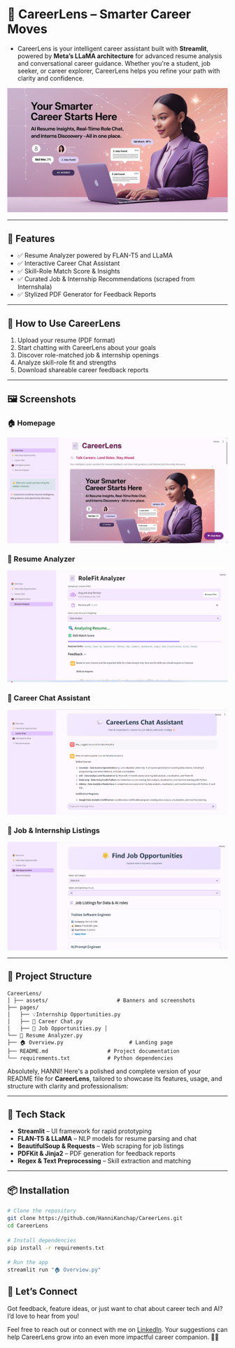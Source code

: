 # 📄 CareerLens – Smarter Career Moves

 - CareerLens is your intelligent career assistant built with **Streamlit**, powered by **Meta’s LLaMA architecture** for advanced resume analysis and conversational career guidance. Whether you're a student, job seeker, or career explorer, CareerLens helps you refine your path with clarity and confidence.

![Hero Banner](assets/hero_banner.jpg)

---

## 🌟 Features

- ✅ Resume Analyzer powered by FLAN-T5 and LLaMA  
- ✅ Interactive Career Chat Assistant  
- ✅ Skill-Role Match Score & Insights  
- ✅ Curated Job & Internship Recommendations (scraped from Internshala)  
- ✅ Stylized PDF Generator for Feedback Reports  

---

## 🚀 How to Use CareerLens

1. Upload your resume (PDF format)
2. Start chatting with CareerLens about your goals
3. Discover role-matched job & internship openings
4. Analyze skill-role fit and strengths
5. Download shareable career feedback reports

---

## 🖼️ Screenshots

### 🏠 Homepage
![Homepage](assets/homepage.png)

### 📄 Resume Analyzer
![Resume Analyzer](assets/rolefit_analyzer.png)

### 💬 Career Chat Assistant
![Career Chat](assets/chat_img.png)

### 💼 Job & Internship Listings
![Jobs Opportunities](assets/job_opp.png)

---

## 📂 Project Structure
```
CareerLens/
│ ├── assets/                      # Banners and screenshots
├── pages/  
│   ├── 💡Internship Opportunities.py 
│   ├── 💬 Career Chat.py
│   ├── 💼 Job Opportunities.py │
└── 📄 Resume Analyzer.py 
├── 🏠 Overview.py                     # Landing page 
├── README.md                   # Project documentation 
└── requirements.txt            # Python dependencies
```
Absolutely, HANNI! Here's a polished and complete version of your README file for **CareerLens**, tailored to showcase its features, usage, and structure with clarity and professionalism:

---

## 🧠 Tech Stack

- **Streamlit** – UI framework for rapid prototyping  
- **FLAN-T5 & LLaMA** – NLP models for resume parsing and chat  
- **BeautifulSoup & Requests** – Web scraping for job listings  
- **PDFKit & Jinja2** – PDF generation for feedback reports  
- **Regex & Text Preprocessing** – Skill extraction and matching  

---

## 📦 Installation

```bash
# Clone the repository
git clone https://github.com/HanniKanchap/CareerLens.git
cd CareerLens

# Install dependencies
pip install -r requirements.txt

# Run the app
streamlit run "🏠 Overview.py"
```
## 🤝 Let’s Connect

Got feedback, feature ideas, or just want to chat about career tech and AI?  
I’d love to hear from you!

Feel free to reach out or connect with me on [LinkedIn](https://linkedin.com/hanni-kanchap).
Your suggestions can help CareerLens grow into an even more impactful career companion. 💬✨

